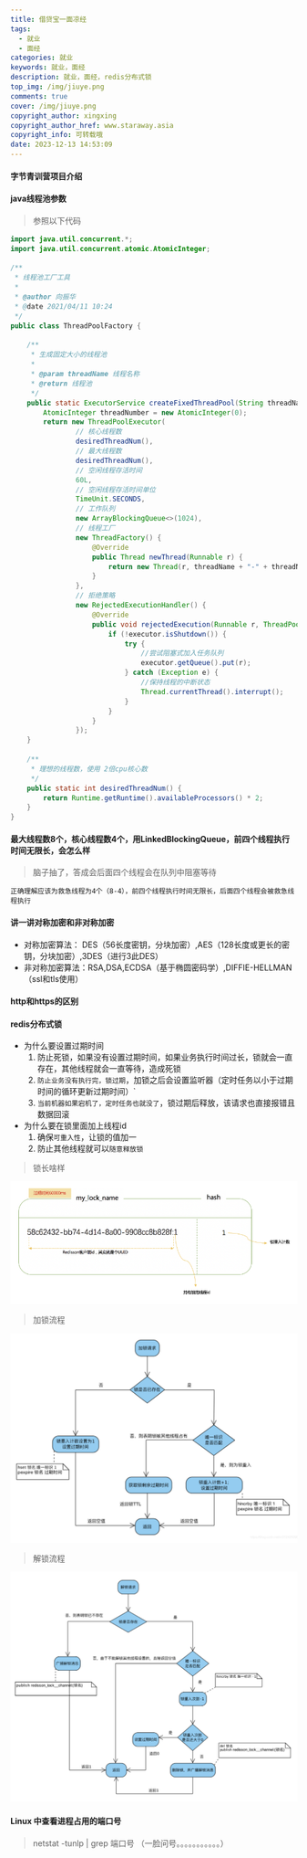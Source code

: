```yaml
---
title: 借贷宝一面凉经
tags:
  - 就业
  - 面经
categories: 就业
keywords: 就业，面经
description: 就业，面经，redis分布式锁
top_img: /img/jiuye.png
comments: true
cover: /img/jiuye.png
copyright_author: xingxing
copyright_author_href: www.staraway.asia
copyright_info: 可转载哦
date: 2023-12-13 14:53:09
---
```


#### 字节青训营项目介绍

#### java线程池参数

> 参照以下代码

```java
import java.util.concurrent.*;
import java.util.concurrent.atomic.AtomicInteger;
 
/**
 * 线程池工厂工具
 *
 * @author 向振华
 * @date 2021/04/11 10:24
 */
public class ThreadPoolFactory {
 
    /**
     * 生成固定大小的线程池
     *
     * @param threadName 线程名称
     * @return 线程池
     */
    public static ExecutorService createFixedThreadPool(String threadName) {
        AtomicInteger threadNumber = new AtomicInteger(0);
        return new ThreadPoolExecutor(
                // 核心线程数
                desiredThreadNum(),
                // 最大线程数
                desiredThreadNum(),
                // 空闲线程存活时间
                60L,
                // 空闲线程存活时间单位
                TimeUnit.SECONDS,
                // 工作队列
                new ArrayBlockingQueue<>(1024),
                // 线程工厂
                new ThreadFactory() {
                    @Override
                    public Thread newThread(Runnable r) {
                        return new Thread(r, threadName + "-" + threadNumber.getAndIncrement());
                    }
                },
                // 拒绝策略
                new RejectedExecutionHandler() {
                    @Override
                    public void rejectedExecution(Runnable r, ThreadPoolExecutor executor) {
                        if (!executor.isShutdown()) {
                            try {
                                //尝试阻塞式加入任务队列
                                executor.getQueue().put(r);
                            } catch (Exception e) {
                                //保持线程的中断状态
                                Thread.currentThread().interrupt();
                            }
                        }
                    }
                });
    }
 
    /**
     * 理想的线程数，使用 2倍cpu核心数
     */
    public static int desiredThreadNum() {
        return Runtime.getRuntime().availableProcessors() * 2;
    }
}
```

#### 最大线程数8个，核心线程数4个，用LinkedBlockingQueue，前四个线程执行时间无限长，会怎么样

> 脑子抽了，答成会后面四个线程会在队列中阻塞等待

`正确理解应该为救急线程为4个（8-4），前四个线程执行时间无限长，后面四个线程会被救急线程执行`

#### 讲一讲对称加密和非对称加密

- 对称加密算法： DES（56长度密钥，分块加密）,AES（128长度或更长的密钥，分块加密）,3DES（进行3此DES）
- 非对称加密算法：RSA,DSA,ECDSA（基于椭圆密码学）,DIFFIE-HELLMAN（ssl和tls使用）

#### http和https的区别

#### redis分布式锁

- 为什么要设置过期时间
  1. 防止死锁，如果没有设置过期时间，如果业务执行时间过长，锁就会一直存在，其他线程就会一直等待，造成死锁
  2. `防止业务没有执行完，锁过期`，加锁之后会设置监听器（定时任务以小于过期时间的循环更新过期时间）`
  3. `当前机器如果宕机了，定时任务也就没了`，锁过期后释放，该请求也直接报错且数据回滚
- 为什么要在锁里面加上线程id
  1. 确保`可重入性`，让锁的值加一
  2. 防止其他线程就可以`随意释放锁`
> 锁长啥样


![1](./images/借贷宝一面凉经-1702454372646.png)
> 加锁流程


![2](./images/借贷宝一面凉经-1702454737068.png)
> 解锁流程


![3](./images/借贷宝一面凉经-1702454757991.png)


#### Linux 中查看进程占用的端口号

> netstat -tunlp | grep 端口号
（一脸问号。。。。。。。。。。。）

